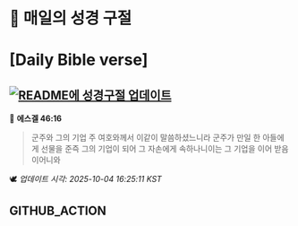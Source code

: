 # 🙏 매일의 성경 구절
# [Daily Bible verse]
## [![README에 성경구절 업데이트](https://github.com/DONGSUKA/first_test/actions/workflows/update-readme-bible.yml/badge.svg)](https://github.com/DONGSUKA/first_test/actions/workflows/update-readme-bible.yml)
<!-- START_BIBLE_VERSE -->
📖 **에스겔 46:16**
> 군주와 그의 기업 주 여호와께서 이같이 말씀하셨느니라 군주가 만일 한 아들에게 선물을 준즉 그의 기업이 되어 그 자손에게 속하나니이는 그 기업을 이어 받음이어니와

🕊️ _업데이트 시각: 2025-10-04 16:25:11 KST_
  <!-- END_BIBLE_VERSE -->
## GITHUB_ACTION
